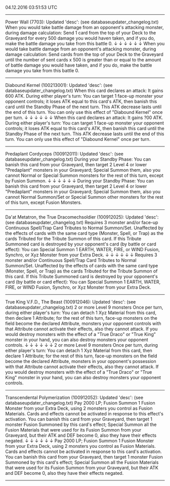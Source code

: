 04.12.2016 03:51:53 UTC
__________________________

Power Wall (7703): Updated 'desc': (see databaseupdater_changelog.txt)
When you would take battle damage from an opponent's attacking monster, during damage calculation: Send 1 card from the top of your Deck to the Graveyard for every 500 damage you would haven taken, and if you do, make the battle damage you take from this battle 0.
↓    ↓    ↓    ↓    ↓    ↓
When you would take battle damage from an opponent's attacking monster, during damage calculation: Send cards from the top of your Deck to the Graveyard until the number of sent cards x 500 is greater than or equal to the amount of battle damage you would have taken, and if you do, make the battle damage you take from this battle 0.
__________________________

Diabound Kernel (100213001): Updated 'desc': (see databaseupdater_changelog.txt)
When this card declares an attack: It gains 600 ATK. During either player's turn: You can target 1 face-up monster your opponent controls; it loses ATK equal to this card's ATK, then banish this card until the Standby Phase of the next turn. This ATK decrease lasts until the end of this turn. You can only use this effect of "Diabound Kernel" once per turn.
↓    ↓    ↓    ↓    ↓    ↓
When this card declares an attack: It gains ?00 ATK. During either player's turn: You can target 1 face-up monster your opponent controls; it loses ATK equal to this card's ATK, then banish this card until the Standby Phase of the next turn. This ATK decrease lasts until the end of this turn. You can only use this effect of "Diabound Kernel" once per turn.
__________________________

Predaplant Cordyceps (100912011): Updated 'desc': (see databaseupdater_changelog.txt)
During your Standby Phase: You can banish this card from your Graveyard, then target 2 Level 4 or lower "Predaplant" monsters in your Graveyard; Special Summon them, also you cannot Normal or Special Summon monsters for the rest of this turn, except by Fusion Summon.
↓    ↓    ↓    ↓    ↓    ↓
During your Standby Phase: You can banish this card from your Graveyard, then target 2 Level 4 or lower "Predaplant" monsters in your Graveyard; Special Summon them, also you cannot Normal Summon/Set or Special Summon other monsters for the rest of this turn, except Fusion Monsters.
__________________________

Da'at Metatron, the True Dracomechsoldier (100912025): Updated 'desc': (see databaseupdater_changelog.txt)
Requires 3 monster and/or face-up Continuous Spell/Trap Card Tributes to Normal Summon/Set. Unaffected by the effects of cards with the same card type (Monster, Spell, or Trap) as the cards Tributed for the Tribute Summon of this card. If this Tribute Summoned card is destroyed by your opponent's card (by battle or card effect): You can Special Summon 1 EARTH, WATER, FIRE, or WIND Fusion, Synchro, or Xyz Monster from your Extra Deck.
↓    ↓    ↓    ↓    ↓    ↓
Requires 3 monster and/or Continuous Spell/Trap Card Tributes to Normal Summon/Set. Unaffected by the effects of cards with the same card type (Monster, Spell, or Trap) as the cards Tributed for the Tribute Summon of this card. If this Tribute Summoned card is destroyed by your opponent's card (by battle or card effect): You can Special Summon 1 EARTH, WATER, FIRE, or WIND Fusion, Synchro, or Xyz Monster from your Extra Deck.
__________________________

True King V.F.D., The Beast (100912046): Updated 'desc': (see databaseupdater_changelog.txt)
2 or more Level 9 monsters
Once per turn, during either player's turn: You can detach 1 Xyz Material from this card, then declare 1 Attribute; for the rest of this turn, face-up monsters on the field become the declared Attribute, monsters your opponent controls with that Attribute cannot activate their effects, also they cannot attack. If you would destroy monsters with the effect of a "True Draco" or "True King" monster in your hand, you can also destroy monsters your opponent controls.
↓    ↓    ↓    ↓    ↓    ↓
2 or more Level 9 monsters
Once per turn, during either player's turn: You can detach 1 Xyz Material from this card, then declare 1 Attribute; for the rest of this turn, face-up monsters on the field become the declared Attribute, monsters in your opponent's possession with that Attribute cannot activate their effects, also they cannot attack. If you would destroy monsters with the effect of a "True Draco" or "True King" monster in your hand, you can also destroy monsters your opponent controls.
__________________________

Transcendental Polymerization (100912052): Updated 'desc': (see databaseupdater_changelog.txt)
Pay 2000 LP; Fusion Summon 1 Fusion Monster from your Extra Deck, using 2 monsters you control as Fusion Materials. Cards and effects cannot be activated in response to this effect's activation. You can banish this card from your Graveyard, then target 1 monster Fusion Summoned by this card's effect; Special Summon all the Fusion Materials that were used for its Fusion Summon from your Graveyard, but their ATK and DEF become 0, also they have their effects negated.
↓    ↓    ↓    ↓    ↓    ↓
Pay 2000 LP; Fusion Summon 1 Fusion Monster from your Extra Deck, using 2 monsters you control as Fusion Materials. Cards and effects cannot be activated in response to this card's activation. You can banish this card from your Graveyard, then target 1 monster Fusion Summoned by this card's effect; Special Summon all the Fusion Materials that were used for its Fusion Summon from your Graveyard, but their ATK and DEF become 0, also they have their effects negated.
__________________________

